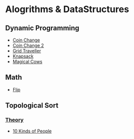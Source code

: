 # Alogrithms & DataStructures

## Dynamic Programming 

- [Coin Change](https://github.com/wilson688/Datastructures-And-Algorithms/blob/main/src/main/java/com/wilson688/algorithms/dp/CoinChange.java) 
- [Coin Change 2](https://github.com/wilson688/Datastructures-And-Algorithms/blob/main/src/main/java/com/wilson688/algorithms/dp/CoinChange2.java) 
- [Grid Traveller](https://github.com/wilson688/Datastructures-And-Algorithms/blob/main/src/main/java/com/wilson688/algorithms/dp/GridTraveller.java)
- [Knapsack](https://github.com/wilson688/Datastructures-And-Algorithms/blob/main/src/main/java/com/wilson688/algorithms/dp/Knapsack.java) 
- [Magical Cows](https://github.com/wilson688/Datastructures-And-Algorithms/blob/main/src/main/java/com/wilson688/algorithms/dp/MagicalCows.java)


## Math 

- [Flip]()


## Topological Sort 

### [Theory]()

- [10 Kinds of People]()